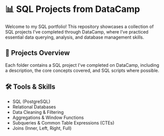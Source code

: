 # 📊 SQL Projects from DataCamp

Welcome to my SQL portfolio! This repository showcases a collection of SQL projects I've completed through DataCamp, 
where I’ve practiced essential data querying, analysis, and database management skills.

## 📁 Projects Overview

Each folder contains a SQL project I've completed on DataCamp, including a description, the core concepts covered, and SQL scripts where possible.

## 🛠️ Tools & Skills
- SQL (PostgreSQL)
- Relational Databases
- Data Cleaning & Filtering
- Aggregations & Window Functions
- Subqueries & Common Table Expressions (CTEs)
- Joins (Inner, Left, Right, Full)
